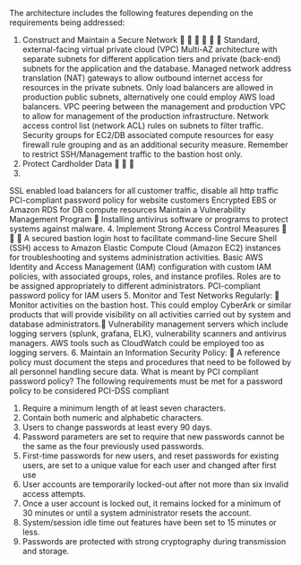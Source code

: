 The architecture includes the following features depending on the requirements being addressed:
1. Construct and Maintain a Secure Network






Standard, external-facing virtual private cloud (VPC) Multi-AZ architecture with separate subnets
for different application tiers and private (back-end) subnets for the application and the
database.
Managed network address translation (NAT) gateways to allow outbound internet access for
resources in the private subnets.
Only load balancers are allowed in production public subnets, alternatively one could employ
AWS load balancers.
VPC peering between the management and production VPC to allow for management of the
production infrastructure.
Network access control list (network ACL) rules on subnets to filter traffic.
Security groups for EC2/DB associated compute resources for easy firewall rule grouping and as
an additional security measure. Remember to restrict SSH/Management traffic to the bastion
host only.
2. Protect Cardholder Data



3.
SSL enabled load balancers for all customer traffic, disable all http traffic
PCI-compliant password policy for website customers
Encrypted EBS or Amazon RDS for DB compute resources
Maintain a Vulnerability Management Program

Installing antivirus software or programs to protect systems against malware.
4. Implement Strong Access Control Measures



A secured bastion login host to facilitate command-line Secure Shell (SSH) access to Amazon
Elastic Compute Cloud (Amazon EC2) instances for troubleshooting and systems administration
activities.
Basic AWS Identity and Access Management (IAM) configuration with custom IAM policies, with
associated groups, roles, and instance profiles. Roles are to be assigned appropriately to
different administrators.
PCI-compliant password policy for IAM users
5. Monitor and Test Networks Regularly:

Monitor activities on the bastion host. This could employ CyberArk or similar products that will
provide visibility on all activities carried out by system and database administrators.
Vulnerability management servers which include logging servers (splunk, grafana, ELK),
vulnerability scanners and antivirus managers. AWS tools such as CloudWatch could be
employed too as logging servers.
6. Maintain an Information Security Policy:

A reference policy must document the steps and procedures that need to be followed by all
personnel handling secure data.
What is meant by PCI compliant password policy?
The following requirements must be met for a password policy to be considered PCI-DSS compliant
1. Require a minimum length of at least seven characters.
2. Contain both numeric and alphabetic characters.
3. Users to change passwords at least every 90 days.
4. Password parameters are set to require that new passwords cannot be the same as the four
previously used passwords.
5. First-time passwords for new users, and reset passwords for existing users, are set to a unique value
for each user and changed after first use
6. User accounts are temporarily locked-out after not more than six invalid access attempts.
7. Once a user account is locked out, it remains locked for a minimum of 30 minutes or until a system
administrator resets the account.
8. System/session idle time out features have been set to 15 minutes or less.
9. Passwords are protected with strong cryptography during transmission and storage.
